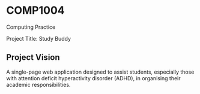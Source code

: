 # COMP1004
Computing Practice

Project Title: Study Buddy

Project Vision
---------------
A single-page web application designed to assist students, especially those with attention deficit hyperactivity disorder (ADHD), in organising their academic responsibilities. 
